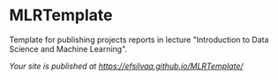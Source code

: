 # MLRTemplate
Template for publishing projects reports in lecture "Introduction to Data Science and Machine Learning".

*Your site is published at https://efsilvaa.github.io/MLRTemplate/*

